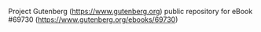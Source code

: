 Project Gutenberg (https://www.gutenberg.org) public repository for
eBook #69730 (https://www.gutenberg.org/ebooks/69730)
